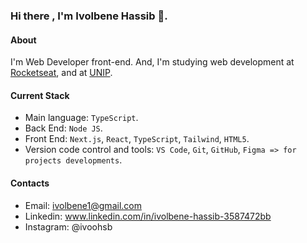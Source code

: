 ### Hi there , I'm Ivolbene Hassib 👋.

#### About
I'm Web Developer front-end. And, I'm studying web development at [Rocketseat](https://app.rocketseat.com.br), and at [UNIP](https://www.unip.br).

#### Current Stack
- Main language: `TypeScript`.
- Back End: `Node JS`.
- Front End: `Next.js`, `React`, `TypeScript`, `Tailwind`, `HTML5`.
- Version code control and tools: `VS Code`, `Git`, `GitHub`, `Figma => for projects developments`.

#### Contacts
- Email: ivolbene1@gmail.com
- Linkedin: www.linkedin.com/in/ivolbene-hassib-3587472bb
- Instagram: @ivoohsb

